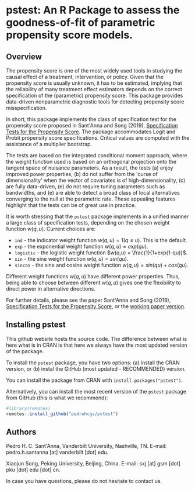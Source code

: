 # pstest: An R Package to assess the goodness-of-fit of parametric propensity score models.

## Overview 
The propensity score is one of the most widely used tools in studying the causal effect
of a treatment, intervention, or policy. Given that the propensity score is usually unknown,
it has to be estimated, implying that the reliability of many treatment effect estimators depends
on the correct specification of the (parametric) propensity score. This package provides
data-driven nonparametric diagnostic tools for detecting propensity score misspecification.

In short, this package implements the class of specification test for the propensity score
proposed in Sant'Anna and Song (2019), [Specification Tests for the Propensity Score](https://www.sciencedirect.com/science/article/pii/S0304407619300272). The package accommodates Logit and Probit propensity score specifications. Critical values are computed with the assistance of a multiplier bootstrap.

The tests are based on the integrated conditional moment approach, where the weight function
used is based on an orthogonal projection onto the tangent space of nuisance parameters.
As a result, the tests (a) enjoy improved power properties, (b) do not suffer from the
'curse of dimensionality' when the vector of covariates is of high-dimensionality,
(c) are fully data-driven, (e) do not require tuning parameters such as bandwidths, and
(e) are able to detect a broad class of local alternatives converging to the null at the
parametric rate. These appealing features highlight that the tests can be of great use
in practice.

It is worth stressing that the `pstest` package implements in a unified manner a large class of specification tests, depending on the chosen weight function $w(q,u)$. Current choices are:

* `ind` - the indicator weight function $w(q,u) = 1(q \leq u)$. This is the default.
* `exp` - the exponential weight function $w(q,u) = exp(qu)$.
* `logistic` - the logistic weight function $w(q,u) = \frac{1}{1+exp(1-qu)}$.
* `sin` - the sine weight function $w(q,u) = sin(qu)$.
* `sincos` - the sine and cosine weight function $w(q,u) = sin(qu) + cos(qu)$.

Different weight functions $w(q,u)$ have different power properties. Thus, being able to choose between different $w(q,u)$ gives one the flexibility to direct power in alternative directions.

For further details, please see the paper Sant'Anna and Song (2019), [Specification Tests for the Propensity Score](https://www.sciencedirect.com/science/article/pii/S0304407619300272), or the [working paper version](https://papers.ssrn.com/abstract=2872084).

## Installing pstest
This github website hosts the source code. The difference between what is here what is in CRAN is that here we always have the most updated version of the package.

To install the `pstest` package, you have two options: (a) install the CRAN version, or (b) instal the GitHub (most updated - RECOMMENDED) version. 

You can install the package from CRAN with `install.packages("pstest")`. 

Alternatively, you can install the most recent version of the `pstest` package from GitHub (this is what we recommend):

```r
#library(remotes)
remotes::install_github("pedrohcgs/pstest")
```

## Authors 

Pedro H. C. Sant'Anna, Vanderbilt University, Nashville, TN. E-mail: pedro.h.santanna [at] vanderbilt [dot] edu.

Xiaojun Song, Peking University, Beijing, China. E-mail: sxj [at] gsm [dot] pku [dot] edu [dot] cn.

In case you have questions, please do not hesitate to contact us.

